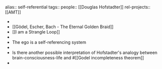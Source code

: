 alias:: self-referential
tags:: 
people:: [[Douglas Hofstadter]] 
rel-projects:: [[AMT]]

-
- [[Gödel, Escher, Bach - The Eternal Golden Braid]]
- [[I am a Strangle Loop]]
-
- The ego is a self-referencing system
-
- Is there another possible interpretation of Hofstadter's analogy between brain-consciousness-life and #[[Godel incompleteness theorem]]
-